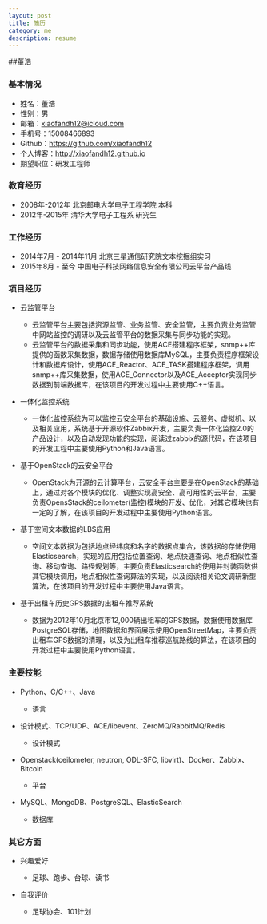 ```yaml
---
layout: post
title: 简历
category: me
description: resume
---
```


##董浩
### 基本情况
* 姓名：董浩
* 性别：男
* 邮箱：xiaofandh12@icloud.com
* 手机号：15008466893
* Github：https://github.com/xiaofandh12
* 个人博客：http://xiaofandh12.github.io
* 期望职位：研发工程师

### 教育经历
* 2008年-2012年 北京邮电大学电子工程学院 本科
* 2012年-2015年 清华大学电子工程系 研究生

### 工作经历
* 2014年7月 - 2014年11月 北京三星通信研究院文本挖掘组实习
* 2015年8月 - 至今 中国电子科技网络信息安全有限公司云平台产品线

### 项目经历
* 云监管平台
	* 云监管平台主要包括资源监管、业务监管、安全监管，主要负责业务监管中网站监控的调研以及云监管平台的数据采集与同步功能的实现。
	* 云监管平台的数据采集和同步功能，使用ACE搭建程序框架，snmp++库提供的函数采集数据，数据存储使用数据库MySQL，主要负责程序框架设计和数据库设计，使用ACE_Reactor、ACE_TASK搭建程序框架，调用snmp++库采集数据，使用ACE_Connector以及ACE_Acceptor实现同步数据到前端数据库，在该项目的开发过程中主要使用C++语言。

* 一体化监控系统
	* 一体化监控系统为可以监控云安全平台的基础设施、云服务、虚拟机、以及相关应用，系统基于开源软件Zabbix开发，主要负责一体化监控2.0的产品设计，以及自动发现功能的实现，阅读过zabbix的源代码，在该项目的开发工程中主要使用Python和Java语言。

* 基于OpenStack的云安全平台
	* OpenStack为开源的云计算平台，云安全平台主要是在OpenStack的基础上，通过对各个模块的优化、调整实现高安全、高可用性的云平台，主要负责OpensStack的ceilometer(监控)模块的开发、优化，对其它模块也有一定的了解，在该项目的开发过程中主要使用Python语言。

* 基于空间文本数据的LBS应用
	* 空间文本数据为包括地点经纬度和名字的数据点集合，该数据的存储使用Elasticsearch，实现的应用包括位置查询、地点快速查询、地点相似性查询、移动查询、路径规划等，主要负责Elasticsearch的使用并封装函数供其它模块调用，地点相似性查询算法的实现，以及阅读相关论文调研新型算法，在该项目的开发过程中主要使用Java语言。

* 基于出租车历史GPS数据的出租车推荐系统
	* 数据为2012年10月北京市12,000辆出租车的GPS数据，数据使用数据库PostgreSQL存储，地图数据和界面展示使用OpenStreetMap，主要负责出租车GPS数据的清理，以及为出租车推荐巡航路线的算法，在该项目的开发过程中主要使用Python语言。
	
### 主要技能
* Python、C/C++、Java
    * 语言
* 设计模式、TCP/UDP、ACE/libevent、ZeroMQ/RabbitMQ/Redis
    * 设计模式
* Openstack(ceilometer, neutron, ODL-SFC, libvirt)、Docker、Zabbix、Bitcoin
    * 平台
    
* MySQL、MongoDB、PostgreSQL、ElasticSearch
    * 数据库

### 其它方面
* 兴趣爱好
    * 足球、跑步、台球、读书

* 自我评价
    * 足球协会、101计划

